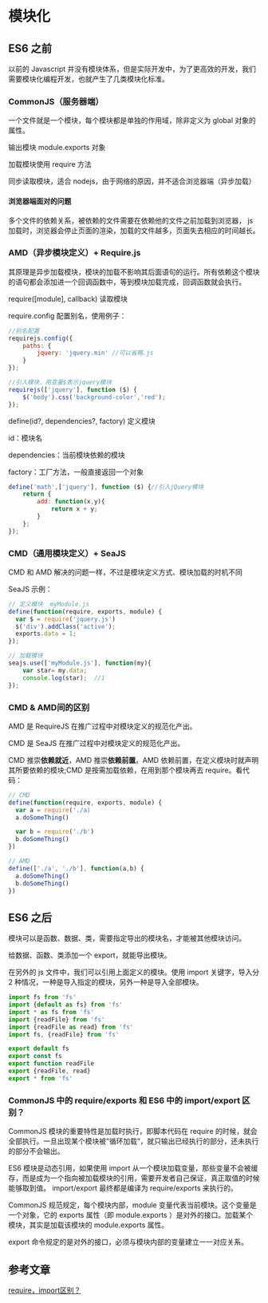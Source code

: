# 模块化

## ES6 之前

以前的 Javascript 并没有模块体系，但是实际开发中，为了更高效的开发，我们需要模块化编程开发，也就产生了几类模块化标准。

### CommonJS（服务器端）

一个文件就是一个模块，每个模块都是单独的作用域，除非定义为 global 对象的属性。

输出模块 module.exports 对象

加载模块使用 require 方法

同步读取模块，适合 nodejs，由于网络的原因，并不适合浏览器端（异步加载）

#### 浏览器端面对的问题

多个文件的依赖关系，被依赖的文件需要在依赖他的文件之前加载到浏览器，
js加载时，浏览器会停止页面的渲染，加载的文件越多，页面失去相应的时间越长。

### AMD（异步模块定义）+ Require.js

其原理是异步加载模块，模块的加载不影响其后面语句的运行。所有依赖这个模块的语句都会添加进一个回调函数中，等到模块加载完成，回调函数就会执行。

require([module], callback) 读取模块

require.config 配置别名，使用例子：

```js
//别名配置
requirejs.config({
    paths: {
        jquery: 'jquery.min' //可以省略.js
    }
});
```

```js
//引入模块，用变量$表示jquery模块
requirejs(['jquery'], function ($) {
    $('body').css('background-color','red');
});
```

define(id?, dependencies?, factory) 定义模块

id：模块名

dependencies：当前模块依赖的模块

factory：工厂方法，一般直接返回一个对象

```js
define('math',['jquery'], function ($) {//引入jQuery模块
    return {
        add: function(x,y){
            return x + y;
        }
    };
});
```

### CMD（通用模块定义）+ SeaJS

CMD 和 AMD 解决的问题一样，不过是模块定义方式、模块加载的时机不同

SeaJS 示例：

```js
// 定义模块  myModule.js
define(function(require, exports, module) {
  var $ = require('jquery.js')
  $('div').addClass('active');
  exports.data = 1;
});
```

```js
// 加载模块
seajs.use(['myModule.js'], function(my){
    var star= my.data;
    console.log(star);  //1
});
```

### CMD & AMD间的区别

AMD 是 RequireJS 在推广过程中对模块定义的规范化产出。

CMD 是 SeaJS 在推广过程中对模块定义的规范化产出。

CMD 推崇**依赖就近**，AMD 推崇**依赖前置**。AMD 依赖前置，在定义模块时就声明其所要依赖的模块;CMD 是按需加载依赖，在用到那个模块再去 require。看代码：

```js
// CMD
define(function(require, exports, module) {
  var a = require('./a)
  a.doSomeThing()

  var b = require('./b')
  b.doSomeThing()
})

// AMD
define(['./a', './b'], function(a,b) {
  a.doSomeThing()
  b.doSomeThing()
})
```

## ES6 之后

模块可以是函数、数据、类，需要指定导出的模块名，才能被其他模块访问。

给数据、函数、类添加一个 export，就能导出模块。

在另外的 js 文件中，我们可以引用上面定义的模块。使用 import 关键字，导入分 2 种情况，一种是导入指定的模块，另外一种是导入全部模块。

```js
import fs from 'fs'
import {default as fs} from 'fs'
import * as fs from 'fs'
import {readFile} from 'fs'
import {readFile as read} from 'fs'
import fs, {readFile} from 'fs'

export default fs
export const fs
export function readFile
export {readFile, read}
export * from 'fs'
```

### CommonJS 中的 require/exports 和 ES6 中的 import/export 区别？

CommonJS 模块的重要特性是加载时执行，即脚本代码在 require 的时候，就会全部执行。一旦出现某个模块被”循环加载”，就只输出已经执行的部分，还未执行的部分不会输出。

ES6 模块是动态引用，如果使用 import 从一个模块加载变量，那些变量不会被缓存，而是成为一个指向被加载模块的引用，需要开发者自己保证，真正取值的时候能够取到值。
import/export 最终都是编译为 require/exports 来执行的。

CommonJS 规范规定，每个模块内部，module 变量代表当前模块。这个变量是一个对象，它的 exports 属性（即 module.exports ）是对外的接口。加载某个模块，其实是加载该模块的 module.exports 属性。

export 命令规定的是对外的接口，必须与模块内部的变量建立一一对应关系。

## 参考文章

[require，import区别？](https://www.zhihu.com/question/56820346/answer/150724784)  
